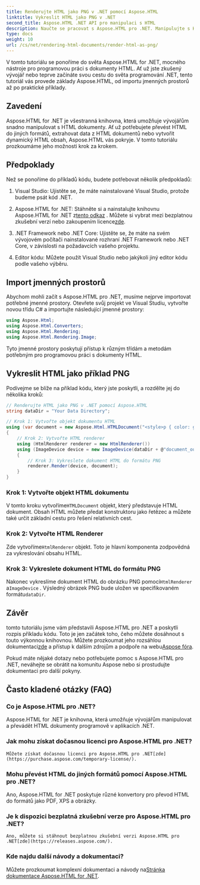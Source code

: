 ```yaml
---
title: Renderujte HTML jako PNG v .NET pomocí Aspose.HTML
linktitle: Vykreslit HTML jako PNG v .NET
second_title: Aspose.HTML .NET API pro manipulaci s HTML
description: Naučte se pracovat s Aspose.HTML pro .NET. Manipulujte s HTML, převádějte do různých formátů a další. Ponořte se do tohoto komplexního tutoriálu!
type: docs
weight: 10
url: /cs/net/rendering-html-documents/render-html-as-png/
---
```


V tomto tutoriálu se ponoříme do světa Aspose.HTML for .NET, mocného nástroje pro programovou práci s dokumenty HTML. Ať už jste zkušený vývojář nebo teprve začínáte svou cestu do světa programování .NET, tento tutoriál vás provede základy Aspose.HTML, od importu jmenných prostorů až po praktické příklady.

## Zavedení

Aspose.HTML for .NET je všestranná knihovna, která umožňuje vývojářům snadno manipulovat s HTML dokumenty. Ať už potřebujete převést HTML do jiných formátů, extrahovat data z HTML dokumentů nebo vytvořit dynamický HTML obsah, Aspose.HTML vás pokryje. V tomto tutoriálu prozkoumáme jeho možnosti krok za krokem.

## Předpoklady

Než se ponoříme do příkladů kódu, budete potřebovat několik předpokladů:

1. Visual Studio: Ujistěte se, že máte nainstalované Visual Studio, protože budeme psát kód .NET.

2.  Aspose.HTML for .NET: Stáhněte si a nainstalujte knihovnu Aspose.HTML for .NET z[tento odkaz](https://releases.aspose.com/html/net/) . Můžete si vybrat mezi bezplatnou zkušební verzí nebo zakoupením licence[zde](https://purchase.aspose.com/buy).

3. .NET Framework nebo .NET Core: Ujistěte se, že máte na svém vývojovém počítači nainstalované rozhraní .NET Framework nebo .NET Core, v závislosti na požadavcích vašeho projektu.

4. Editor kódu: Můžete použít Visual Studio nebo jakýkoli jiný editor kódu podle vašeho výběru.

## Import jmenných prostorů

Abychom mohli začít s Aspose.HTML pro .NET, musíme nejprve importovat potřebné jmenné prostory. Otevřete svůj projekt ve Visual Studiu, vytvořte novou třídu C# a importujte následující jmenné prostory:

```csharp
using Aspose.Html;
using Aspose.Html.Converters;
using Aspose.Html.Rendering;
using Aspose.Html.Rendering.Image;
```

Tyto jmenné prostory poskytují přístup k různým třídám a metodám potřebným pro programovou práci s dokumenty HTML.

## Vykreslit HTML jako příklad PNG

Podívejme se blíže na příklad kódu, který jste poskytli, a rozdělte jej do několika kroků:

```csharp
// Renderujte HTML jako PNG v .NET pomocí Aspose.HTML
string dataDir = "Your Data Directory";

// Krok 1: Vytvořte objekt dokumentu HTML
using (var document = new Aspose.Html.HTMLDocument("<style>p { color: green; }</style><p>my first paragraph</p>", @"c:\work\"))
{
    // Krok 2: Vytvořte HTML renderer
    using (HtmlRenderer renderer = new HtmlRenderer())
    using (ImageDevice device = new ImageDevice(dataDir + @"document_out.png"))
    {
        // Krok 3: Vykreslete dokument HTML do formátu PNG
        renderer.Render(device, document);
    }
}
```

### Krok 1: Vytvořte objekt HTML dokumentu

 V tomto kroku vytvoříme`HTMLDocument` objekt, který představuje HTML dokument. Obsah HTML můžete předat konstruktoru jako řetězec a můžete také určit základní cestu pro řešení relativních cest.

### Krok 2: Vytvořte HTML Renderer

 Zde vytvoříme`HtmlRenderer` objekt. Toto je hlavní komponenta zodpovědná za vykreslování obsahu HTML. 

### Krok 3: Vykreslete dokument HTML do formátu PNG

 Nakonec vykreslíme dokument HTML do obrázku PNG pomocí`HtmlRenderer` a`ImageDevice` . Výsledný obrázek PNG bude uložen ve specifikovaném formátu`dataDir`.

## Závěr

 tomto tutoriálu jsme vám představili Aspose.HTML pro .NET a poskytli rozpis příkladu kódu. Toto je jen začátek toho, čeho můžete dosáhnout s touto výkonnou knihovnou. Můžete prozkoumat jeho rozsáhlou dokumentaci[zde](https://reference.aspose.com/html/net/) a přístup k dalším zdrojům a podpoře na webu[Aspose fóra](https://forum.aspose.com/).

Pokud máte nějaké dotazy nebo potřebujete pomoc s Aspose.HTML pro .NET, neváhejte se obrátit na komunitu Aspose nebo si prostudujte dokumentaci pro další pokyny.

## Často kladené otázky (FAQ)

### Co je Aspose.HTML pro .NET?
   Aspose.HTML for .NET je knihovna, která umožňuje vývojářům manipulovat a převádět HTML dokumenty programově v aplikacích .NET.

### Jak mohu získat dočasnou licenci pro Aspose.HTML pro .NET?
    Můžete získat dočasnou licenci pro Aspose.HTML pro .NET[zde](https://purchase.aspose.com/temporary-license/).

### Mohu převést HTML do jiných formátů pomocí Aspose.HTML pro .NET?
   Ano, Aspose.HTML for .NET poskytuje různé konvertory pro převod HTML do formátů jako PDF, XPS a obrázky.

### Je k dispozici bezplatná zkušební verze pro Aspose.HTML pro .NET?
    Ano, můžete si stáhnout bezplatnou zkušební verzi Aspose.HTML pro .NET[zde](https://releases.aspose.com/).

### Kde najdu další návody a dokumentaci?
   Můžete prozkoumat komplexní dokumentaci a návody na[Stránka dokumentace Aspose.HTML for .NET](https://reference.aspose.com/html/net/).